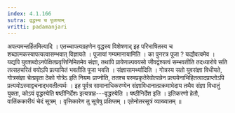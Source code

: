 ```yaml
---
index: 4.1.166
sutra: वृद्धस्य च पूजायाम्
vritti: padamanjari
---
```


 अपत्यमन्तर्हितमित्यादि । एतच्चापत्यग्रहणेन वृद्धस्य विशेषणाद् इह परिभाषितस्य च शब्दात्मकस्यापत्यत्वासम्भवात् विज्ञायते । पूजायां गम्यमानायामिति । का पुनरत्र पूजा ? यद्यौवत्वमेव । यद्यपि युवशब्दोऽनपेक्षितप्रवृत्तिनिमितमेव संज्ञा, तथापि प्रायेणाल्पवयसो जीवद्वंश्यत्वं सम्भवतीति तदध्यारोपे सति तत्सहचरितं वयोऽपि प्रत्यायितं भवतीति पूजा भवति । संज्ञासामर्थ्यादिति । गोत्रस्य सतो युवसंज्ञा विधीयते, गोत्रसंज्ञा चेत्प्रवृता ठेको गोत्रेऽ इति नियमः प्राप्नोति, ततश्च परमप्रकृतेरेवोत्पन्नेन प्रत्ययेनाभिहितत्वादप्राप्तोऽपि प्रत्ययोऽस्माद्वचनाद्भवतीत्यर्थः । इह पूर्वत्र सामानाधिकरण्येन संज्ञाविधानात्प्रक्रमाभेदाय तथैव संज्ञा विधातुं युक्ता, कोऽयं वृद्धस्येति षष्ठीनिर्देशः इत्यत्राह---वृद्धस्येति । षष्ठीनिर्देश इति । इतिकरणो हेतौ, वातिंककारीयं चेदं सूत्रम् । वृत्तिकारेण तु सूत्रेषु प्रक्षिप्तम् । एतेनोतरसूत्रं व्याख्यातम् ॥
